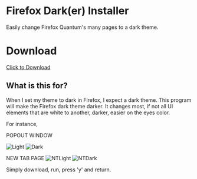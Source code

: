 # Firefox Dark(er) Installer
Easily change Firefox Quantum's many pages to a dark theme.

# Download
[Click to Download](https://github.com/GMR516/firefoxdarknewtab/releases/download/0.1.0/FirefoxDarkNewTab.exe)

## What is this for?
When I set my theme to dark in Firefox, I expect a dark theme. This program will make the Firefox dark theme darker. It changes most, if not all UI elements that are white to another, darker, easier on the eyes color.

For instance,

POPOUT WINDOW

![Light](https://i.imgur.com/p440DHv.png) ![Dark](https://i.imgur.com/SOb1pXV.png)

NEW TAB PAGE
![NTLight](https://i.imgur.com/8KHJlBU.png)
![NTDark](https://i.imgur.com/299psTg.png)



Simply download, run, press 'y' and return.